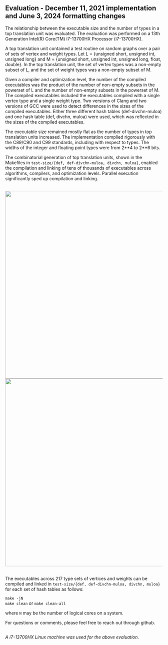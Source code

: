 
## Evaluation - December 11, 2021 implementation and June 3, 2024 formatting changes

The relationship between the executable size and the number of types in a top translation unit was evaluated. The evaluation was performed on a 13th Generation Intel(R) Core(TM) i7-13700HX Processor (i7-13700HX).

A top translation unit contained a test routine on random graphs over a pair of sets of vertex and weight types. Let L = \{unsigned short, unsigned int, unsigned long\} and M = \{unsigned short, unsigned int, unsigned long, float, double\}. In the top translation unit, the set of vertex types was a non-empty subset of L, and the set of weight types was a non-empty subset of M.

Given a compiler and optimization level, the number of the compiled executables was the product of the number of non-empty subsets in the powerset of L and the number of non-empty subsets in the powerset of M. The compiled executables included the executables compiled with a single vertex type and a single weight type. Two versions of Clang and two versions of GCC were used to detect differences in the sizes of the compiled executables. Either three different hash tables (def-divchn-muloa) and one hash table (def, divchn, muloa) were used, which was reflected in the sizes of the compiled executables.

The executable size remained mostly flat as the number of types in top translation units increased. The implementation complied rigorously with the C89/C90 and C99 standards, including with respect to types. The widths of the integer and floating point types were from 2\*\*4 to 2\*\*6 bits.

The combinatorial generation of top translation units, shown in the Makefiles in `test-size/{def, def-divchn-muloa, divchn, muloa}`, enabled the compilation and linking of tens of thousands of executables across algorithms, compilers, and optimization levels. Parallel execution significantly sped up compilation and linking.

<br>

<div align="center">
    <img src="../../readme/executable-size-vs-num-types/prim-o2-proc-name.jpg" width="600"/>
</div>

<div align="center">
    <img src="../../readme/executable-size-vs-num-types/prim-o3-proc-name.jpg" width="600">
</div>

<br>

The executables across 217 type sets of vertices and weights can be compiled and linked in `test-size/{def, def-divchn-muloa, divchn, muloa}` for each set of hash tables as follows:

`make -jN`<br>
`make clean` or `make clean-all`

where `N` may be the number of logical cores on a system.

For questions or comments, please feel free to reach out through github.

##
*A i7-13700HX Linux machine was used for the above evaluation.*